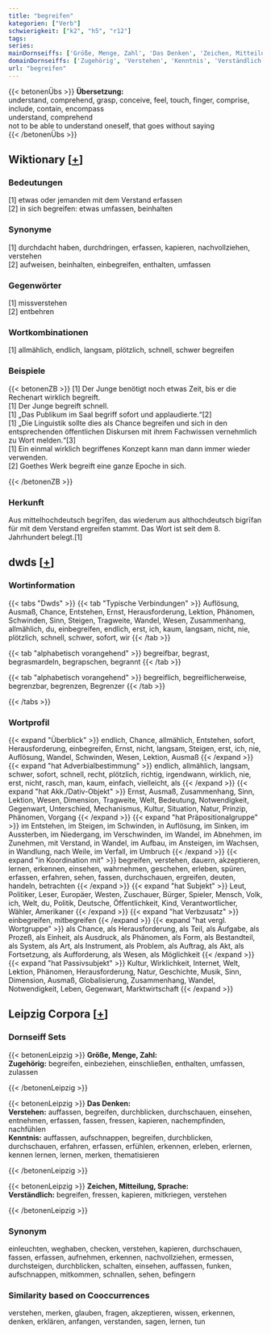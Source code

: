 ```yaml
---
title: "begreifen"
kategorien: ["Verb"]
schwierigkeit: ["k2", "h5", "r12"]
tags:
series:
mainDornseiffs: ['Größe, Menge, Zahl', 'Das Denken', 'Zeichen, Mitteilung, Sprache']
domainDornseiffs: ['Zugehörig', 'Verstehen', 'Kenntnis', 'Verständlich']
url: "begreifen"
---
```


{{< betonenÜbs >}}
**Übersetzung:**  
understand, comprehend, grasp, conceive, feel, touch, finger, comprise, include, contain, encompass  
understand, comprehend  
not to be able to understand oneself, that goes without saying  
{{< /betonenÜbs >}}

## Wiktionary [[+](https://de.wiktionary.org/wiki/begreifen)]

### Bedeutungen
[1] etwas oder jemanden mit dem Verstand erfassen  
[2] in sich begreifen: etwas umfassen, beinhalten  

### Synonyme
[1] durchdacht haben, durchdringen, erfassen, kapieren, nachvollziehen, verstehen  
[2] aufweisen, beinhalten, einbegreifen, enthalten, umfassen  

### Gegenwörter
[1] missverstehen  
[2] entbehren  

### Wortkombinationen
[1] allmählich, endlich, langsam, plötzlich, schnell, schwer begreifen  

### Beispiele
{{< betonenZB >}}
[1] Der Junge benötigt noch etwas Zeit, bis er die Rechenart wirklich begreift.  
[1] Der Junge begreift schnell.  
[1] „Das Publikum im Saal begriff sofort und applaudierte.“[2]  
[1] „Die Linguistik sollte dies als Chance begreifen und sich in den entsprechenden öffentlichen Diskursen mit ihrem Fachwissen vernehmlich zu Wort melden.“[3]  
[1] Ein einmal wirklich begriffenes Konzept kann man dann immer wieder verwenden.  
[2] Goethes Werk begreift eine ganze Epoche in sich.  

{{< /betonenZB >}}
### Herkunft
Aus mittelhochdeutsch begrīfen, das wiederum aus althochdeutsch bigrīfan für mit dem Verstand ergreifen stammt. Das Wort ist seit dem 8. Jahrhundert belegt.[1]  



## dwds [[+](https://www.dwds.de/wb/begreifen)]

### Wortinformation
{{< tabs "Dwds" >}}
{{< tab "Typische Verbindungen" >}}
Auflösung, Ausmaß, Chance, Entstehen, Ernst, Herausforderung, Lektion, Phänomen, Schwinden, Sinn, Steigen, Tragweite, Wandel, Wesen, Zusammenhang, allmählich, du, einbegreifen, endlich, erst, ich, kaum, langsam, nicht, nie, plötzlich, schnell, schwer, sofort, wir
{{< /tab >}}

{{< tab "alphabetisch vorangehend" >}}
begreifbar, begrast, begrasmardeln, begrapschen, begrannt
{{< /tab >}}

{{< tab "alphabetisch vorangehend" >}}
begreiflich, begreiflicherweise, begrenzbar, begrenzen, Begrenzer
{{< /tab >}}

{{< /tabs >}}

### Wortprofil
{{< expand "Überblick" >}} endlich, Chance, allmählich, Entstehen, sofort, Herausforderung, einbegreifen, Ernst, nicht, langsam, Steigen, erst, ich, nie, Auflösung, Wandel, Schwinden, Wesen, Lektion, Ausmaß {{< /expand >}}
{{< expand "hat Adverbialbestimmung" >}} endlich, allmählich, langsam, schwer, sofort, schnell, recht, plötzlich, richtig, irgendwann, wirklich, nie, erst, nicht, rasch, man, kaum, einfach, vielleicht, als {{< /expand >}}
{{< expand "hat Akk./Dativ-Objekt" >}} Ernst, Ausmaß, Zusammenhang, Sinn, Lektion, Wesen, Dimension, Tragweite, Welt, Bedeutung, Notwendigkeit, Gegenwart, Unterschied, Mechanismus, Kultur, Situation, Natur, Prinzip, Phänomen, Vorgang {{< /expand >}}
{{< expand "hat Präpositionalgruppe" >}} im Entstehen, im Steigen, im Schwinden, in Auflösung, im Sinken, im Aussterben, im Niedergang, im Verschwinden, im Wandel, im Abnehmen, im Zunehmen, mit Verstand, in Wandel, im Aufbau, im Ansteigen, im Wachsen, in Wandlung, nach Weile, im Verfall, im Umbruch {{< /expand >}}
{{< expand "in Koordination mit" >}} begreifen, verstehen, dauern, akzeptieren, lernen, erkennen, einsehen, wahrnehmen, geschehen, erleben, spüren, erfassen, erfahren, sehen, fassen, durchschauen, ergreifen, deuten, handeln, betrachten {{< /expand >}}
{{< expand "hat Subjekt" >}} Leut, Politiker, Leser, Europäer, Westen, Zuschauer, Bürger, Spieler, Mensch, Volk, ich, Welt, du, Politik, Deutsche, Öffentlichkeit, Kind, Verantwortlicher, Wähler, Amerikaner {{< /expand >}}
{{< expand "hat Verbzusatz" >}} einbegreifen, mitbegreifen {{< /expand >}}
{{< expand "hat vergl. Wortgruppe" >}} als Chance, als Herausforderung, als Teil, als Aufgabe, als Prozeß, als Einheit, als Ausdruck, als Phänomen, als Form, als Bestandteil, als System, als Art, als Instrument, als Problem, als Auftrag, als Akt, als Fortsetzung, als Aufforderung, als Wesen, als Möglichkeit {{< /expand >}}
{{< expand "hat Passivsubjekt" >}} Kultur, Wirklichkeit, Internet, Welt, Lektion, Phänomen, Herausforderung, Natur, Geschichte, Musik, Sinn, Dimension, Ausmaß, Globalisierung, Zusammenhang, Wandel, Notwendigkeit, Leben, Gegenwart, Marktwirtschaft {{< /expand >}}

## Leipzig Corpora [[+](https://corpora.uni-leipzig.de/en/res?word=begreifen&corpusId=deu_newscrawl-public_2018)]

### Dornseiff Sets
{{< betonenLeipzig >}}
**Größe, Menge, Zahl:**  
**Zugehörig:** begreifen, einbeziehen, einschließen, enthalten, umfassen, zulassen  

{{< /betonenLeipzig >}}


{{< betonenLeipzig >}}
**Das Denken:**  
**Verstehen:** auffassen, begreifen, durchblicken, durchschauen, einsehen, entnehmen, erfassen, fassen, fressen, kapieren, nachempfinden, nachfühlen  
**Kenntnis:** auffassen, aufschnappen, begreifen, durchblicken, durchschauen, erfahren, erfassen, erfühlen, erkennen, erleben, erlernen, kennen lernen, lernen, merken, thematisieren  

{{< /betonenLeipzig >}}


{{< betonenLeipzig >}}
**Zeichen, Mitteilung, Sprache:**  
**Verständlich:** begreifen, fressen, kapieren, mitkriegen, verstehen  

{{< /betonenLeipzig >}}

### Synonym
einleuchten, weghaben, checken, verstehen, kapieren, durchschauen, fassen, erfassen, aufnehmen, erkennen, nachvollziehen, ermessen, durchsteigen, durchblicken, schalten, einsehen, auffassen, funken, aufschnappen, mitkommen, schnallen, sehen, befingern


### Similarity based on Cooccurrences
verstehen, merken, glauben, fragen, akzeptieren, wissen, erkennen, denken, erklären, anfangen, verstanden, sagen, lernen, tun

